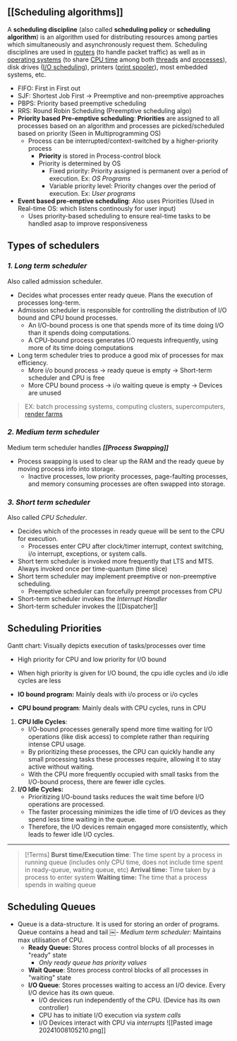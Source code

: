 ## [[Scheduling algorithms]]
A **scheduling discipline** (also called **scheduling policy** or **scheduling algorithm**) is an algorithm used for distributing resources among parties which simultaneously and asynchronously request them. Scheduling disciplines are used in [routers](https://en.wikipedia.org/wiki/Router_(computing) "Router (computing)") (to handle packet traffic) as well as in [operating systems](https://en.wikipedia.org/wiki/Operating_system "Operating system") (to share [CPU time](https://en.wikipedia.org/wiki/CPU_time "CPU time") among both [threads](https://en.wikipedia.org/wiki/Thread_(computer_science) "Thread (computer science)") and [processes](https://en.wikipedia.org/wiki/Process_(computing) "Process (computing)")), disk drives ([I/O scheduling](https://en.wikipedia.org/wiki/I/O_scheduling "I/O scheduling")), printers ([print spooler](https://en.wikipedia.org/wiki/Print_spooler "Print spooler")), most embedded systems, etc.

- FIFO: First in First out
- SJF: Shortest Job First -> Preemptive and non-preemptive approaches
- PBPS: Priority based preemptive scheduling
- RRS: Round Robin Scheduling (Preemptive scheduling algo)
- **Priority based Pre-emptive scheduling**: **Priorities** are assigned to all processes based on an algorithm and processes are picked/scheduled based on priority (Seen in Multiprogramming OS)
	- Process can be interrupted/context-switched by a higher-priority process
		- **Priority** is stored in Process-control block
		- Priority is determined by OS
			- Fixed priority: Priority assigned is permanent over a period of execution. Ex: *OS Programs*
			- Variable priority level: Priority changes over the period of execution. Ex: *User programs*
- **Event based pre-emptive scheduling**: Also uses Priorities (Used in Real-time OS: which listens continously for user input)
	- Uses priority-based scheduling to ensure real-time tasks to be handled asap to improve responsiveness

## Types of schedulers
### _1. Long term scheduler_
Also called admission scheduler.
- Decides what processes enter ready queue. Plans the execution of processes long-term.
- Admission scheduler is responsible for controlling the distribution of I/O bound and CPU bound processes.
	- An I/O-bound process is one that spends more of its time doing I/O than it spends doing computations.
	- A CPU-bound process generates I/O requests infrequently, using more of its time doing computations
- Long term scheduler tries to produce a good mix of processes for max efficiency.
	- More i/o bound process -> ready queue is empty -> Short-term scheduler and CPU is free
	- More CPU bound process -> i/o waiting queue is empty -> Devices are unused
> EX: batch processing systems, computing clusters, supercomputers, [render farms](https://en.wikipedia.org/wiki/Render_farm)

### _2. Medium term scheduler_
Medium term scheduler handles ***[[Process Swapping]]***
- Process swapping is used to clear up the RAM and the ready queue by moving process info into storage.
	- Inactive processes, low priority processes, page-faulting processes, and memory consuming processes are often swapped into storage.

### _3. Short term scheduler_
Also called *CPU Scheduler*.
- Decides which of the processes in ready queue will be sent to the CPU for execution.
	- Processes enter CPU after clock/timer interrupt, context switching, i/o interrupt, exceptions, or system calls.
- Short term scheduler is invoked more frequently that LTS and MTS. Always invoked once per time-quantum (time slice)
- Short term scheduler may implement preemptive or non-preemptive scheduling.
	- Preemptive scheduler can forcefully preempt processes from CPU
- Short-term scheduler invokes the *Interrupt Handler*
- Short-term scheduler invokes the [[Dispatcher]]
## Scheduling Priorities
Gantt chart: Visually depicts execution of tasks/processes over time
- High priority for CPU and low priority for I/O bound
- When high priority is given for I/O bound, the cpu idle cycles and i/o idle cycles are less

- **IO bound program:** Mainly deals with i/o process or i/o cycles
- **CPU bound program**: Mainly deals with CPU cycles, runs in CPU

1. **CPU Idle Cycles**:
	- I/O-bound processes generally spend more time waiting for I/O operations (like disk access) to complete rather than requiring intense CPU usage.
	- By prioritizing these processes, the CPU can quickly handle any small processing tasks these processes require, allowing it to stay active without waiting.
	- With the CPU more frequently occupied with small tasks from the I/O-bound process, there are fewer idle cycles.
2. **I/O Idle Cycles:**
    - Prioritizing I/O-bound tasks reduces the wait time before I/O operations are processed.
    - The faster processing minimizes the idle time of I/O devices as they spend less time waiting in the queue.
    - Therefore, the I/O devices remain engaged more consistently, which leads to fewer idle I/O cycles.

---

>[!Terms]
>**Burst time/Execution time**: The time spent by a process in running queue (includes only CPU time, does not include time spent in ready-queue, waiting queue, etc)
> **Arrival time:** Time taken by a process to enter system
> **Waiting time:** The time that a process spends in waiting queue

## Scheduling Queues
- Queue is a data-structure. It is used for storing an order of programs. Queue contains a head and tail	​￼- *Medium term scheduler:* Maintains max utilisation of CPU.
	- **Ready Queue:** Stores process control blocks of all processes in "ready" state
		- *Only ready queue has priority values*
	- **Wait Queue**: Stores process control blocks of all processes in "waiting" state
	- **I/O Queue**: Stores processes waiting to access an I/O device. Every I/O device has its own queue.
		- I/O devices run independently of the CPU. (Device has its own controller)
		- CPU has to initiate I/O execution via *system calls*
		- I/O Devices interact with CPU via *interrupts*
	![[Pasted image 20241008105210.png]]